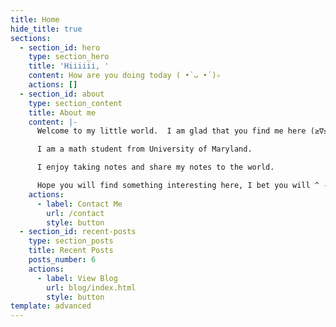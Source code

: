 ```yaml
---
title: Home
hide_title: true
sections:
  - section_id: hero
    type: section_hero
    title: 'Hiiiiii, '
    content: How are you doing today ( •̀ ᴗ •́ )✧
    actions: []
  - section_id: about
    type: section_content
    title: About me
    content: |-
      Welcome to my little world.  I am glad that you find me here (≥∇≤)Y

      I am a math student from University of Maryland. 

      I enjoy taking notes and share my notes to the world.

      Hope you will find something interesting here, I bet you will ^ - ^
    actions:
      - label: Contact Me
        url: /contact
        style: button
  - section_id: recent-posts
    type: section_posts
    title: Recent Posts
    posts_number: 6
    actions:
      - label: View Blog
        url: blog/index.html
        style: button
template: advanced
---
```

